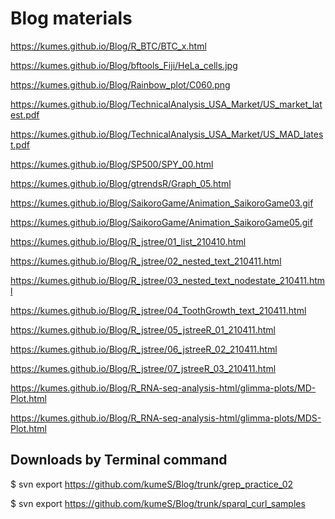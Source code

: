 # Blog materials

https://kumes.github.io/Blog/R_BTC/BTC_x.html

https://kumes.github.io/Blog/bftools_Fiji/HeLa_cells.jpg

https://kumes.github.io/Blog/Rainbow_plot/C060.png

https://kumes.github.io/Blog/TechnicalAnalysis_USA_Market/US_market_latest.pdf

https://kumes.github.io/Blog/TechnicalAnalysis_USA_Market/US_MAD_latest.pdf

https://kumes.github.io/Blog/SP500/SPY_00.html

https://kumes.github.io/Blog/gtrendsR/Graph_05.html

https://kumes.github.io/Blog/SaikoroGame/Animation_SaikoroGame03.gif

https://kumes.github.io/Blog/SaikoroGame/Animation_SaikoroGame05.gif

https://kumes.github.io/Blog/R_jstree/01_list_210410.html

https://kumes.github.io/Blog/R_jstree/02_nested_text_210411.html

https://kumes.github.io/Blog/R_jstree/03_nested_text_nodestate_210411.html

https://kumes.github.io/Blog/R_jstree/04_ToothGrowth_text_210411.html

https://kumes.github.io/Blog/R_jstree/05_jstreeR_01_210411.html

https://kumes.github.io/Blog/R_jstree/06_jstreeR_02_210411.html

https://kumes.github.io/Blog/R_jstree/07_jstreeR_03_210411.html

https://kumes.github.io/Blog/R_RNA-seq-analysis-html/glimma-plots/MD-Plot.html

https://kumes.github.io/Blog/R_RNA-seq-analysis-html/glimma-plots/MDS-Plot.html

## Downloads by Terminal command

$ svn export  https://github.com/kumeS/Blog/trunk/grep_practice_02

$ svn export  https://github.com/kumeS/Blog/trunk/sparql_curl_samples

